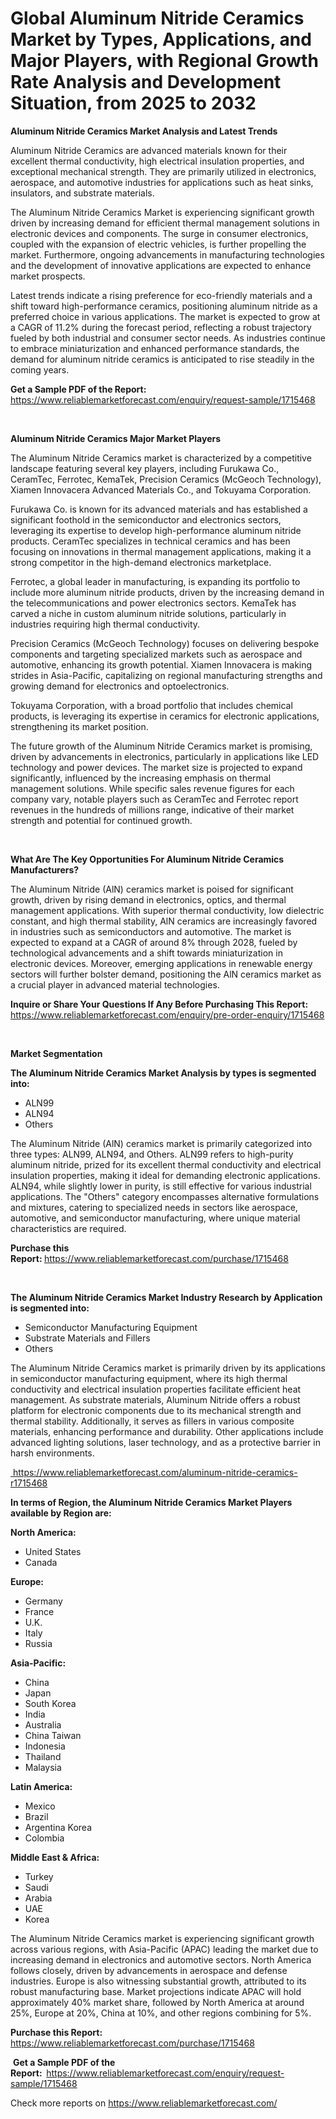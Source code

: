 <p><h1>Global Aluminum Nitride Ceramics Market by Types, Applications, and Major Players, with Regional Growth Rate Analysis and Development Situation, from 2025 to 2032</h1></p><p><strong>Aluminum Nitride Ceramics Market Analysis and Latest Trends</strong></p>
<p><p>Aluminum Nitride Ceramics are advanced materials known for their excellent thermal conductivity, high electrical insulation properties, and exceptional mechanical strength. They are primarily utilized in electronics, aerospace, and automotive industries for applications such as heat sinks, insulators, and substrate materials.</p><p>The Aluminum Nitride Ceramics Market is experiencing significant growth driven by increasing demand for efficient thermal management solutions in electronic devices and components. The surge in consumer electronics, coupled with the expansion of electric vehicles, is further propelling the market. Furthermore, ongoing advancements in manufacturing technologies and the development of innovative applications are expected to enhance market prospects.</p><p>Latest trends indicate a rising preference for eco-friendly materials and a shift toward high-performance ceramics, positioning aluminum nitride as a preferred choice in various applications. The market is expected to grow at a CAGR of 11.2% during the forecast period, reflecting a robust trajectory fueled by both industrial and consumer sector needs. As industries continue to embrace miniaturization and enhanced performance standards, the demand for aluminum nitride ceramics is anticipated to rise steadily in the coming years.</p></p>
<p><strong>Get a Sample PDF of the Report:&nbsp;</strong> <a href="https://www.reliablemarketforecast.com/enquiry/request-sample/1715468?utm_campaign=2533&utm_medium=2&utm_source=Github&utm_content=ia&utm_term=28032025&utm_id=aluminum-nitride-ceramics">https://www.reliablemarketforecast.com/enquiry/request-sample/1715468</a></p>
<p>&nbsp;</p>
<p><strong>Aluminum Nitride Ceramics Major Market Players</strong></p>
<p><p>The Aluminum Nitride Ceramics market is characterized by a competitive landscape featuring several key players, including Furukawa Co., CeramTec, Ferrotec, KemaTek, Precision Ceramics (McGeoch Technology), Xiamen Innovacera Advanced Materials Co., and Tokuyama Corporation. </p><p>Furukawa Co. is known for its advanced materials and has established a significant foothold in the semiconductor and electronics sectors, leveraging its expertise to develop high-performance aluminum nitride products. CeramTec specializes in technical ceramics and has been focusing on innovations in thermal management applications, making it a strong competitor in the high-demand electronics marketplace.</p><p>Ferrotec, a global leader in manufacturing, is expanding its portfolio to include more aluminum nitride products, driven by the increasing demand in the telecommunications and power electronics sectors. KemaTek has carved a niche in custom aluminum nitride solutions, particularly in industries requiring high thermal conductivity.</p><p>Precision Ceramics (McGeoch Technology) focuses on delivering bespoke components and targeting specialized markets such as aerospace and automotive, enhancing its growth potential. Xiamen Innovacera is making strides in Asia-Pacific, capitalizing on regional manufacturing strengths and growing demand for electronics and optoelectronics.</p><p>Tokuyama Corporation, with a broad portfolio that includes chemical products, is leveraging its expertise in ceramics for electronic applications, strengthening its market position.</p><p>The future growth of the Aluminum Nitride Ceramics market is promising, driven by advancements in electronics, particularly in applications like LED technology and power devices. The market size is projected to expand significantly, influenced by the increasing emphasis on thermal management solutions. While specific sales revenue figures for each company vary, notable players such as CeramTec and Ferrotec report revenues in the hundreds of millions range, indicative of their market strength and potential for continued growth.</p></p>
<p>&nbsp;</p>
<p><strong>What Are The Key Opportunities For Aluminum Nitride Ceramics Manufacturers?</strong></p>
<p><p>The Aluminum Nitride (AlN) ceramics market is poised for significant growth, driven by rising demand in electronics, optics, and thermal management applications. With superior thermal conductivity, low dielectric constant, and high thermal stability, AlN ceramics are increasingly favored in industries such as semiconductors and automotive. The market is expected to expand at a CAGR of around 8% through 2028, fueled by technological advancements and a shift towards miniaturization in electronic devices. Moreover, emerging applications in renewable energy sectors will further bolster demand, positioning the AlN ceramics market as a crucial player in advanced material technologies.</p></p>
<p><strong>Inquire or Share Your Questions If Any Before Purchasing This Report:</strong> <a href="https://www.reliablemarketforecast.com/enquiry/pre-order-enquiry/1715468?utm_campaign=2533&utm_medium=2&utm_source=Github&utm_content=ia&utm_term=28032025&utm_id=aluminum-nitride-ceramics">https://www.reliablemarketforecast.com/enquiry/pre-order-enquiry/1715468</a></p>
<p>&nbsp;</p>
<p><strong>Market Segmentation</strong></p>
<p><strong>The Aluminum Nitride Ceramics Market Analysis by types is segmented into:</strong></p>
<p><ul><li>ALN99</li><li>ALN94</li><li>Others</li></ul></p>
<p><p>The Aluminum Nitride (AlN) ceramics market is primarily categorized into three types: ALN99, ALN94, and Others. ALN99 refers to high-purity aluminum nitride, prized for its excellent thermal conductivity and electrical insulation properties, making it ideal for demanding electronic applications. ALN94, while slightly lower in purity, is still effective for various industrial applications. The "Others" category encompasses alternative formulations and mixtures, catering to specialized needs in sectors like aerospace, automotive, and semiconductor manufacturing, where unique material characteristics are required.</p></p>
<p><strong>Purchase this Report:&nbsp;</strong><a href="https://www.reliablemarketforecast.com/purchase/1715468?utm_campaign=2533&utm_medium=2&utm_source=Github&utm_content=ia&utm_term=28032025&utm_id=aluminum-nitride-ceramics">https://www.reliablemarketforecast.com/purchase/1715468</a></p>
<p>&nbsp;</p>
<p><strong>The Aluminum Nitride Ceramics Market Industry Research by Application is segmented into:</strong></p>
<p><ul><li>Semiconductor Manufacturing Equipment</li><li>Substrate Materials and Fillers</li><li>Others</li></ul></p>
<p><p>The Aluminum Nitride Ceramics market is primarily driven by its applications in semiconductor manufacturing equipment, where its high thermal conductivity and electrical insulation properties facilitate efficient heat management. As substrate materials, Aluminum Nitride offers a robust platform for electronic components due to its mechanical strength and thermal stability. Additionally, it serves as fillers in various composite materials, enhancing performance and durability. Other applications include advanced lighting solutions, laser technology, and as a protective barrier in harsh environments.</p></p>
<p><a href="https://www.reliablemarketforecast.com/aluminum-nitride-ceramics-r1715468?utm_campaign=2533&utm_medium=2&utm_source=Github&utm_content=ia&utm_term=28032025&utm_id=aluminum-nitride-ceramics">&nbsp;https://www.reliablemarketforecast.com/aluminum-nitride-ceramics-r1715468</a></p>
<p><strong>In terms of Region, the Aluminum Nitride Ceramics Market Players available by Region are:</strong></p>
<p>
    <p> <strong> North America: </strong>
        <ul>
            <li>United States</li>
            <li>Canada</li>
        </ul>
        </p> 
    <p> <strong> Europe: </strong>
        <ul>
            <li>Germany</li>
            <li>France</li>
            <li>U.K.</li>
            <li>Italy</li>
            <li>Russia</li>
        </ul>
        </p> 
    <p> <strong> Asia-Pacific: </strong>
        <ul>
            <li>China</li>
            <li>Japan</li>
            <li>South Korea</li>
            <li>India</li>
            <li>Australia</li>
            <li>China Taiwan</li>
            <li>Indonesia</li>
            <li>Thailand</li>
            <li>Malaysia</li>
        </ul>
        </p> 
    <p> <strong> Latin America: </strong>
        <ul>
            <li>Mexico</li>
            <li>Brazil</li>
            <li>Argentina Korea</li>
            <li>Colombia</li>
        </ul>
        </p> 
    <p> <strong> Middle East & Africa: </strong>
        <ul>
            <li>Turkey</li>
            <li>Saudi</li>
            <li>Arabia</li>
            <li>UAE</li>
            <li>Korea</li>
        </ul>
    </p>
    </p>
<p><p>The Aluminum Nitride Ceramics market is experiencing significant growth across various regions, with Asia-Pacific (APAC) leading the market due to increasing demand in electronics and automotive sectors. North America follows closely, driven by advancements in aerospace and defense industries. Europe is also witnessing substantial growth, attributed to its robust manufacturing base. Market projections indicate APAC will hold approximately 40% market share, followed by North America at around 25%, Europe at 20%, China at 10%, and other regions combining for 5%.</p></p>
<p><strong>Purchase this Report: </strong><a href="https://www.reliablemarketforecast.com/purchase/1715468?utm_campaign=2533&utm_medium=2&utm_source=Github&utm_content=ia&utm_term=28032025&utm_id=aluminum-nitride-ceramics">https://www.reliablemarketforecast.com/purchase/1715468</a></p>
<p>&nbsp;<strong>Get a Sample PDF of the Report:&nbsp;&nbsp;</strong><a href="https://www.reliablemarketforecast.com/enquiry/request-sample/1715468?utm_campaign=2533&utm_medium=2&utm_source=Github&utm_content=ia&utm_term=28032025&utm_id=aluminum-nitride-ceramics">https://www.reliablemarketforecast.com/enquiry/request-sample/1715468</a></p>
<p><strong></strong></p>
<p>Check more reports on <a href="https://www.reliablemarketforecast.com/?utm_campaign=2533&utm_medium=2&utm_source=Github&utm_content=ia&utm_term=28032025&utm_id=aluminum-nitride-ceramics">https://www.reliablemarketforecast.com/</a></p>